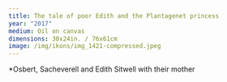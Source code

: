 ```yaml
---
title: The tale of poor Edith and the Plantagenet princess
year: "2017"
medium: Oil on canvas
dimensions: 30x24in. / 76x61cm
image: /img/ikons/img_1421-compressed.jpeg
---
```

*Osbert, Sacheverell and Edith Sitwell with their mother
